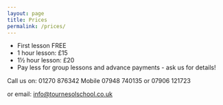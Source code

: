 ```yaml
---
layout: page
title: Prices
permalink: /prices/
---
```


- First lesson FREE
- 1 hour lesson: £15
- 1&frac12; hour lesson: £20
- Pay less for group lessons and advance payments - ask us for details!

Call us on: 01270 876342  Mobile 07948 740135 or 07906 121723

or email: [info@tournesolschool.co.uk](mailto:info@tournesolschool.co.uk)